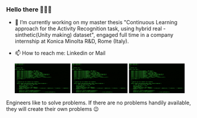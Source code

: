 ### Hello there 👨🏻‍💻

<!--
**FlavioLorenzi/flaviolorenzi** is a ✨ _special_ ✨ repository because its `README.md` (this file) appears on your GitHub profile.
-->

- 🔭 I’m currently working on my master thesis "Continuous Learning approach for the Activity Recognition task, using hybrid real - sinthetic(Unity making) dataset", engaged full time in a company internship at Konica Minolta R&D, Rome (Italy).

- 📫 How to reach me: Linkedin or Mail


<p align="center">
  <img src="sai.gif" width="150" height="80">
  <img src="sai.gif" width="150" height="80">
  <img src="sai.gif" width="150" height="80">
</p>

Engineers like to solve problems. If there are no problems handily available, they will create their own problems 😉

